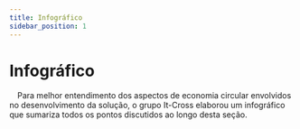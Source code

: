 ```yaml
---
title: Infográfico
sidebar_position: 1
---
```


# Infográfico

&emsp;Para melhor entendimento dos aspectos de economia circular envolvidos no desenvolvimento da solução, o grupo It-Cross elaborou um infográfico que sumariza todos os pontos discutidos ao longo desta seção.